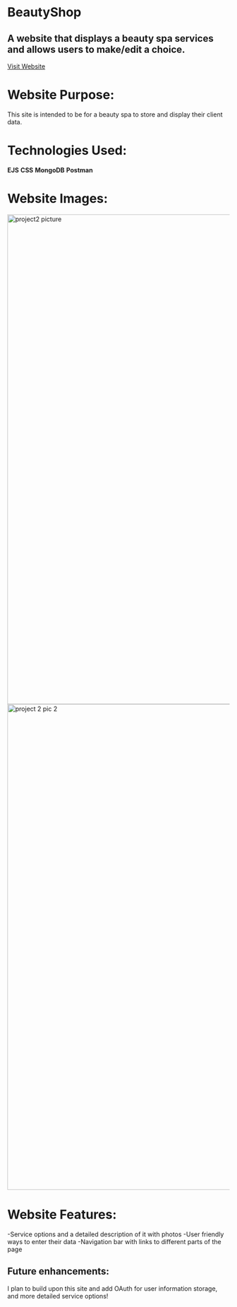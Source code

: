 # BeautyShop

## A website that displays a beauty spa services and allows users to make/edit a choice. 


[Visit Website](https://beautybar.herokuapp.com/)

# Website Purpose:
This site is intended to be for a  beauty spa to store and display their client data.


# Technologies Used:

**EJS**
**CSS**
**MongoDB**
**Postman**




# Website Images:

<img width="1109" alt="project2 picture" src="https://user-images.githubusercontent.com/110190777/190539283-16df898e-21a0-4041-a5da-08706519d328.png">


<img width="1100" alt="project 2 pic 2" src="https://user-images.githubusercontent.com/110190777/190539321-1a6939ef-b15c-4285-b11b-e9a3691d5c4a.png">


# Website Features:

-Service options and a detailed description of it with photos
-User friendly ways to enter their data
-Navigation bar with links to different parts of the page



## Future enhancements:

I plan to build upon this site and add OAuth for user information storage, and more detailed service options!
